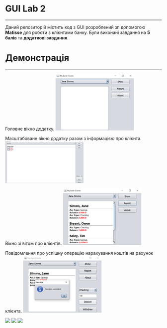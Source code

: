# GUI Lab 2

---

Даний репозиторій містить код з GUI розроблений зп допомогою **Matisse** для роботи з клієнтами банку. Були виконані завдання на **5 балів** та **додаткові завдання**.

# Демонстрація

---

Головне вікно додатку.
<img src="https://github.com/ppc-ntu-khpi/gui-lab2-35-klas3/blob/master/other/MainScreen.png" width="50%" />

Масштабоване вікно додатку разом з інформацією про клієнта.
<img src="https://github.com/ppc-ntu-khpi/gui-lab2-35-klas3/blob/master/other/ScaledScreen.png" width="50%" />

Вікно зі вітом про клієнтів.
<img src="https://github.com/ppc-ntu-khpi/gui-lab2-35-klas3/blob/master/other/CustomersReport.png" width="50%" />

Повідомлення про успішну операцію нарахування коштів на рахунок клієнта.
<img src="https://github.com/ppc-ntu-khpi/gui-lab2-35-klas3/blob/master/other/SucceededOperation.png" width="50%" />

![](https://img.shields.io/badge/Made%20with-JAVA-red.svg)
![](https://img.shields.io/badge/Made%20with-%20Netbeans-brightgreen.svg)
![](https://img.shields.io/badge/Made%20at-PPC%20NTU%20%22KhPI%22-blue.svg) 
